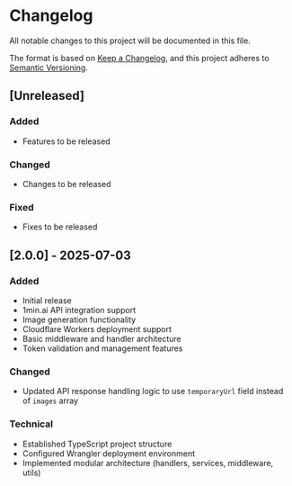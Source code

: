 # Changelog

All notable changes to this project will be documented in this file.

The format is based on [Keep a Changelog](https://keepachangelog.com/en/1.0.0/),
and this project adheres to [Semantic Versioning](https://semver.org/spec/v2.0.0.html).

## [Unreleased]
### Added
- Features to be released

### Changed
- Changes to be released

### Fixed
- Fixes to be released

## [2.0.0] - 2025-07-03
### Added
- Initial release
- 1min.ai API integration support
- Image generation functionality
- Cloudflare Workers deployment support
- Basic middleware and handler architecture
- Token validation and management features

### Changed
- Updated API response handling logic to use `temporaryUrl` field instead of `images` array

### Technical
- Established TypeScript project structure
- Configured Wrangler deployment environment
- Implemented modular architecture (handlers, services, middleware, utils)
